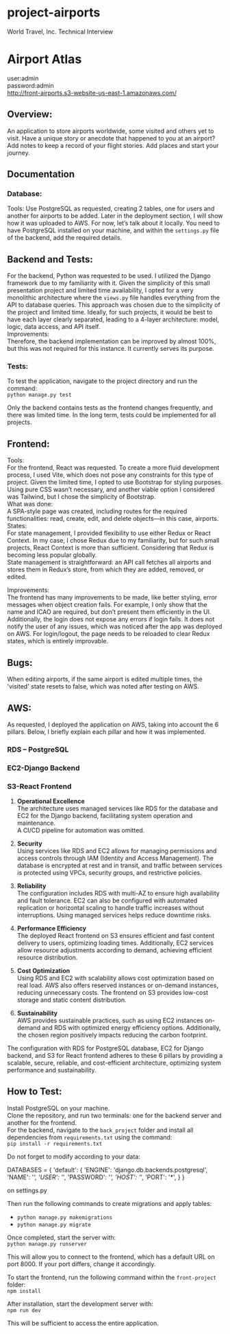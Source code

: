 # project-airports
World Travel, Inc. Technical Interview

# Airport Atlas
user:admin  
password:admin  
http://front-airports.s3-website-us-east-1.amazonaws.com/

## Overview:
An application to store airports worldwide, some visited and others yet to visit. Have a unique story or anecdote that happened to you at an airport? Add notes to keep a record of your flight stories. Add places and start your journey.

## Documentation
### Database:
Tools:
Use PostgreSQL as requested, creating 2 tables, one for users and another for airports to be added. Later in the deployment section, I will show how it was uploaded to AWS. For now, let’s talk about it locally. You need to have PostgreSQL installed on your machine, and within the `settings.py` file of the backend, add the required details.

## Backend and Tests:

For the backend, Python was requested to be used. I utilized the Django framework due to my familiarity with it. Given the simplicity of this small presentation project and limited time availability, I opted for a very monolithic architecture where the `views.py` file handles everything from the API to database queries. This approach was chosen due to the simplicity of the project and limited time. Ideally, for such projects, it would be best to have each layer clearly separated, leading to a 4-layer architecture: model, logic, data access, and API itself.  
Improvements:  
Therefore, the backend implementation can be improved by almost 100%, but this was not required for this instance. It currently serves its purpose.

### Tests:  
To test the application, navigate to the project directory and run the command:  
`python manage.py test`

Only the backend contains tests as the frontend changes frequently, and there was limited time. In the long term, tests could be implemented for all projects.

## Frontend:

Tools:  
For the frontend, React was requested. To create a more fluid development process, I used Vite, which does not pose any constraints for this type of project. Given the limited time, I opted to use Bootstrap for styling purposes. Using pure CSS wasn’t necessary, and another viable option I considered was Tailwind, but I chose the simplicity of Bootstrap.  
What was done:  
A SPA-style page was created, including routes for the required functionalities: read, create, edit, and delete objects—in this case, airports.  
States:  
For state management, I provided flexibility to use either Redux or React Context. In my case, I chose Redux due to my familiarity, but for such small projects, React Context is more than sufficient. Considering that Redux is becoming less popular globally.  
State management is straightforward: an API call fetches all airports and stores them in Redux’s store, from which they are added, removed, or edited.

Improvements:  
The frontend has many improvements to be made, like better styling, error messages when object creation fails. For example, I only show that the name and ICAO are required, but don’t present them efficiently in the UI. Additionally, the login does not expose any errors if login fails. It does not notify the user of any issues, which was noticed after the app was deployed on AWS. For login/logout, the page needs to be reloaded to clear Redux states, which is entirely improvable.

## Bugs:  
When editing airports, if the same airport is edited multiple times, the 'visited' state resets to false, which was noted after testing on AWS.

## AWS:
As requested, I deployed the application on AWS, taking into account the 6 pillars. Below, I briefly explain each pillar and how it was implemented.  
### RDS – PostgreSQL  
### EC2-Django Backend  
### S3-React Frontend  
1. **Operational Excellence**  
The architecture uses managed services like RDS for the database and EC2 for the Django backend, facilitating system operation and maintenance.  
A CI/CD pipeline for automation was omitted.

2. **Security**  
Using services like RDS and EC2 allows for managing permissions and access controls through IAM (Identity and Access Management). The database is encrypted at rest and in transit, and traffic between services is protected using VPCs, security groups, and restrictive policies.

3. **Reliability**  
The configuration includes RDS with multi-AZ to ensure high availability and fault tolerance. EC2 can also be configured with automated replication or horizontal scaling to handle traffic increases without interruptions. Using managed services helps reduce downtime risks.

4. **Performance Efficiency**  
The deployed React frontend on S3 ensures efficient and fast content delivery to users, optimizing loading times. Additionally, EC2 services allow resource adjustments according to demand, achieving efficient resource distribution.

5. **Cost Optimization**  
Using RDS and EC2 with scalability allows cost optimization based on real load. AWS also offers reserved instances or on-demand instances, reducing unnecessary costs. The frontend on S3 provides low-cost storage and static content distribution.

6. **Sustainability**  
AWS provides sustainable practices, such as using EC2 instances on-demand and RDS with optimized energy efficiency options. Additionally, the chosen region positively impacts reducing the carbon footprint.

The configuration with RDS for PostgreSQL database, EC2 for Django backend, and S3 for React frontend adheres to these 6 pillars by providing a scalable, secure, reliable, and cost-efficient architecture, optimizing system performance and sustainability.

## How to Test:
Install PostgreSQL on your machine.  
Clone the repository, and run two terminals: one for the backend server and another for the frontend.  
For the backend, navigate to the `back_project` folder and install all dependencies from `requirements.txt` using the command:  
`pip install -r requirements.txt`  

Do not forget to modify according to your data:

DATABASES = {
    'default': {
        'ENGINE': 'django.db.backends.postgresql',
        'NAME': '*',
        'USER': '*',
        'PASSWORD': '*',
        'HOST': '*',
        'PORT': '*',
    }
}

on settings.py

Then run the following commands to create migrations and apply tables:  

- `python manage.py makemigrations`  
- `python manage.py migrate`

Once completed, start the server with:  
`python manage.py runserver`  

This will allow you to connect to the frontend, which has a default URL on port 8000. If your port differs, change it accordingly.

To start the frontend, run the following command within the `front-project` folder:  
`npm install`  

After installation, start the development server with:  
`npm run dev`

This will be sufficient to access the entire application.
